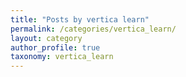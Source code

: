 ```yaml
---
title: "Posts by vertica learn"
permalink: /categories/vertica_learn/
layout: category
author_profile: true
taxonomy: vertica_learn
---
```


